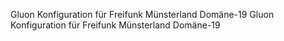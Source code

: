 Gluon Konfiguration für Freifunk Münsterland Domäne-19
Gluon Konfiguration für Freifunk Münsterland Domäne-19
